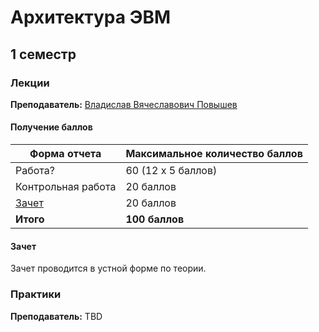 # Архитектура ЭВМ

## 1 семестр

### Лекции

**Преподаватель:** [Владислав Вячеславович Повышев](https://isu.ifmo.ru/pls/apex/f?p=2143:3:103208023387639::NO:RP:PID:113319)

#### Получение баллов

Форма отчета | Максимальное количество баллов
-- | --
Работа? | 60 (12 x 5 баллов)
Контрольная работа | 20 баллов
[Зачет](#Зачет) | 20 баллов
**Итого** | **100 баллов**

#### Зачет

Зачет проводится в устной форме по теории.

### Практики

**Преподаватель:** TBD

